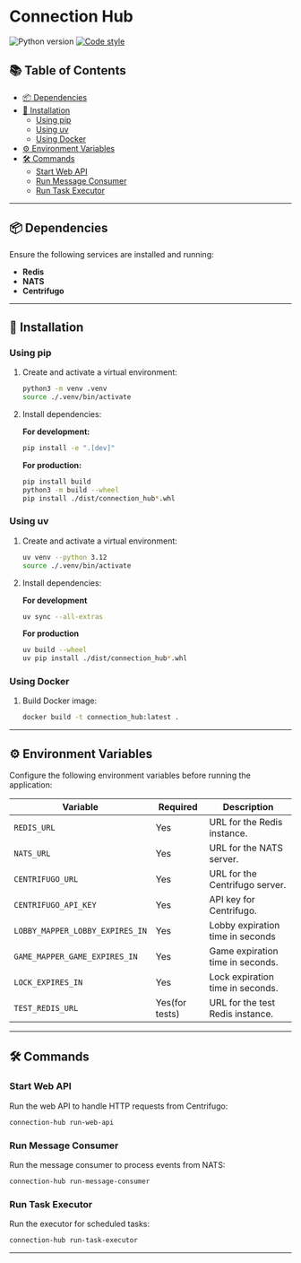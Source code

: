 # Connection Hub

<p align="left">
   <a>
      <img src="https://img.shields.io/badge/python-3.12-blue" alt="Python version">
   </a>
   <a href="https://github.com/astral-sh/ruff">
      <img src="https://img.shields.io/badge/code_style-ruff-%236b00ff" alt="Code style">
   </a>
</p>

## 📚 Table of Contents

- [📦 Dependencies](#-dependencies)
- [🚀 Installation](#-installation)
  - [Using pip](#using-pip)
  - [Using uv](#using-uv)
  - [Using Docker](#using-docker)
- [⚙️ Environment Variables](#%EF%B8%8F-environment-variables)
- [🛠️ Commands](#%EF%B8%8F-commands)
  - [Start Web API](#start-web-api)
  - [Run Message Consumer](#run-message-consumer)
  - [Run Task Executor](#run-task-executor)

---

## 📦 Dependencies

Ensure the following services are installed and running:

- **Redis**
- **NATS**
- **Centrifugo**

---

## 🚀 Installation

### Using pip

1. Create and activate a virtual environment:
   ```bash
   python3 -m venv .venv
   source ./.venv/bin/activate
   ```

2. Install dependencies:

   **For development:**
   ```bash
   pip install -e ".[dev]"
   ```

   **For production:**
   ```bash
   pip install build
   python3 -m build --wheel
   pip install ./dist/connection_hub*.whl
   ```

### Using uv

1. Create and activate a virtual environment:
   ```bash
   uv venv --python 3.12
   source ./.venv/bin/activate
   ```

2. Install dependencies:

   **For development**
   ```bash
   uv sync --all-extras
   ```

   **For production**
   ```bash
   uv build --wheel
   uv pip install ./dist/connection_hub*.whl
   ```

### Using Docker

1. Build Docker image:

   ```bash
   docker build -t connection_hub:latest .
   ```

---

## ⚙️ Environment Variables

Configure the following environment variables before running the application:

| Variable                         | Required            | Description                              |
|----------------------------------|---------------------|------------------------------------------|
| `REDIS_URL`                      | Yes                 | URL for the Redis instance.              |
| `NATS_URL`                       | Yes                 | URL for the NATS server.                 |
| `CENTRIFUGO_URL`                 | Yes                 | URL for the Centrifugo server.           |
| `CENTRIFUGO_API_KEY`             | Yes                 | API key for Centrifugo.                  |
| `LOBBY_MAPPER_LOBBY_EXPIRES_IN`  | Yes                 | Lobby expiration time in seconds         |
| `GAME_MAPPER_GAME_EXPIRES_IN`    | Yes                 | Game expiration time in seconds.         |
| `LOCK_EXPIRES_IN`                | Yes                 | Lock expiration time in seconds.         |
| `TEST_REDIS_URL`                 | Yes(for tests)      | URL for the test Redis instance.         |

---

## 🛠️ Commands

### Start Web API

Run the web API to handle HTTP requests from Centrifugo:
```bash
connection-hub run-web-api
```

### Run Message Consumer

Run the message consumer to process events from NATS:
```bash
connection-hub run-message-consumer
```

### Run Task Executor

Run the executor for scheduled tasks:
```bash
connection-hub run-task-executor
```
---
